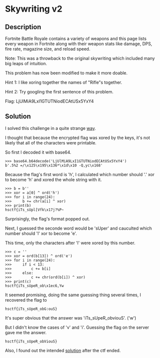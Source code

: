 # Skywriting v2

## Description

Fortnite Battle Royale contains a variety of weapons and this page lists every weapon in Fortnite along with their weapon stats like damage, DPS, fire rate, magazine size, and reload speed.

Note: This was a throwback to the original skywriting which included many big leaps of intuition.

This problem has now been modified to make it more doable.

Hint 1: I like xoring together the names of "Rifle"s together.

Hint 2: Try googling the first sentence of this problem.

Flag: LjUlMiA9LxI1GTUTNiodECAtUSx5YxY4

## Solution

I solved this challenge in a quite strange [way](wtf.py).

I thought that because the encrypted flag was xored by the keys, it's not likely that all of the characters were printable.

So first I decoded it with base64.

```
>>> base64.b64decode('LjUlMiA9LxI1GTUTNiodECAtUSx5YxY4')
b'.5%2 =/\x125\x195\x136*\x1d\x10 -Q,yc\x168'
```

Because the flag's first word is 'h', I calculated which number should '.' xor to become 'h' and xored the whole string with it.
```
>>> b = b''
>>> xor = a[0] ^ ord('h')
>>> for i in range(24):
>>>     b += chr(a[i] ^ xor)
>>> print(b)
hsctf{iTs_sUpl[Vfk\x17j?%P~
```
Surprisingly, the flag's format popped out.

Next, I guessed the seconde word would be 'sUper' and cauculted which number should 'l' xor to become 'e'.

This time, only the characters after 'l' were xored by this number.

```
>>> c = ''
>>> xor = ord(b[13]) ^ ord('e')
>>> for i in range(24):
>>>     if i < 13:
>>>         c += b[i]
>>>     else:
>>>         c += chr(ord(b[i]) ^ xor)
>>> print(c)
hsctf{iTs_sUpeR_ob\x1ec6,Yw
```
It seemed promising, doing the same guessing thing several times, I recovered the flag to
```
hsctf{iTs_sUpeR_obG:ouS}
```
It's super obvious that the answer was 'iTs_sUpeR_obviouS'. ('w')

But I didn't know the cases of 'v' and 'i'. Guessing the flag on the server gave me the answer.

```
hsctf{iTs_sUpeR_obViouS}
```

Also, I found out the intended [solution](solve.py) after the ctf ended.
